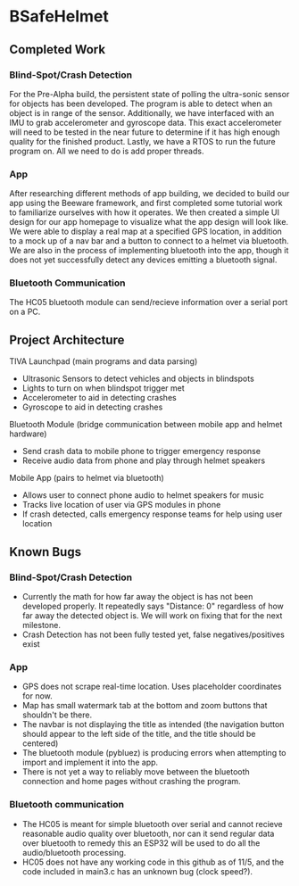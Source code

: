 # BSafeHelmet

## Completed Work

### Blind-Spot/Crash Detection
For the Pre-Alpha build, the persistent state of polling the ultra-sonic sensor for objects has been developed. The program is able to detect when an object is in range of the sensor. Additionally, we have interfaced with an IMU to grab accelerometer and gyroscope data. This exact accelerometer will need to be tested in the near future to determine if it has high enough quality for the finished product. Lastly, we have a RTOS to run the future program on. All we need to do is add proper threads.

### App
After researching different methods of app building, we decided to build our app using the Beeware framework, and first completed some tutorial work to familiarize ourselves with how it operates. We then created a simple UI design for our app homepage to visualize what the app design will look like. We were able to display a real map at a specified GPS location, in addition to a mock up of a nav bar and a button to connect to a helmet via bluetooth. We are also in the process of implementing bluetooth into the app, though it does not yet successfully detect any devices emitting a bluetooth signal.

### Bluetooth Communication
The HC05 bluetooth module can send/recieve information over a serial port on a PC.


## Project Architecture

TIVA Launchpad (main programs and data parsing)
- Ultrasonic Sensors to detect vehicles and objects in blindspots
- Lights to turn on when blindspot trigger met
- Accelerometer to aid in detecting crashes
- Gyroscope to aid in detecting crashes
  
Bluetooth Module (bridge communication between mobile app and helmet hardware)
- Send crash data to mobile phone to trigger emergency response
- Receive audio data from phone and play through helmet speakers

Mobile App (pairs to helmet via bluetooth)
- Allows user to connect phone audio to helmet speakers for music
- Tracks live location of user via GPS modules in phone
- If crash detected, calls emergency response teams for help using user location


## Known Bugs
### Blind-Spot/Crash Detection
- Currently the math for how far away the object is has not been developed properly. It repeatedly says "Distance: 0" regardless of how far away the detected object is. We will work on fixing that for the next milestone.
- Crash Detection has not been fully tested yet, false negatives/positives exist

### App
- GPS does not scrape real-time location. Uses placeholder coordinates for now.
- Map has small watermark tab at the bottom and zoom buttons that shouldn't be there.
- The navbar is not displaying the title as intended (the navigation button should appear to the left side of the title, and the title should be centered)
- The bluetooth module (pybluez) is producing errors when attempting to import and implement it into the app.
- There is not yet a way to reliably move between the bluetooth connection and home pages without crashing the program.

### Bluetooth communication
- The HC05 is meant for simple bluetooth over serial and cannot recieve reasonable audio quality over bluetooth, nor can it send regular data over bluetooth to remedy this an ESP32 will be used to do all the audio/bluetooth processing.
- HC05 does not have any working code in this github as of 11/5, and the code included in main3.c has an unknown bug (clock speed?). 
